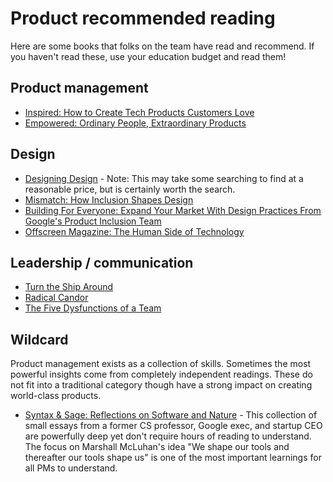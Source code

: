 # Product recommended reading

Here are some books that folks on the team have read and recommend. If you haven't read these, use your education budget and read them!

## Product management

- [Inspired: How to Create Tech Products Customers Love](https://www.amazon.com/INSPIRED-Create-Tech-Products-Customers-dp-1119387507/dp/1119387507/)
- [Empowered: Ordinary People, Extraordinary Products](https://www.amazon.com/EMPOWERED-Ordinary-Extraordinary-Products-Silicon/dp/111969129X/)

## Design

- [Designing Design](https://www.lars-mueller-publishers.com/designing-design) - Note: This may take some searching to find at a reasonable price, but is certainly worth the search. 
- [Mismatch: How Inclusion Shapes Design](https://www.amazon.com/Mismatch-Inclusion-Simplicity-Technology-Business/dp/0262038889/ref=tmm_hrd_swatch_0)
- [Building For Everyone: Expand Your Market With Design Practices From Google's Product Inclusion Team](https://www.amazon.com/Building-Everyone-Practices-Googles-Inclusion/dp/1119646227/ref=tmm_hrd_swatch_0?_encoding=UTF8&qid=1626752142&sr=1-1)
- [Offscreen Magazine: The Human Side of Technology](https://www.offscreenmag.com/)

## Leadership / communication

- [Turn the Ship Around](https://www.amazon.com/Turn-Ship-Around-Turning-Followers/dp/1591846404/)
- [Radical Candor](https://www.radicalcandor.com/the-book/)
- [The Five Dysfunctions of a Team](https://www.amazon.com/Five-Dysfunctions-Team-Leadership-Fable/dp/0787960756)

## Wildcard
Product management exists as a collection of skills. Sometimes the most powerful insights come from completely independent readings. These do not fit into a traditional category though have a strong impact on creating world-class products.

- [Syntax & Sage: Reflections on Software and Nature](https://www.amazon.com/Syntax-Sage-Reflections-Software-Nature/dp/0692563636/ref=sr_1_3?dchild=1&keywords=syntax+and+sage&qid=1626752467&sr=8-3) - This collection of small essays from a former CS professor, Google exec, and startup CEO are powerfully deep yet don't require hours of reading to understand. The focus on Marshall McLuhan's idea "We shape our tools and thereafter our tools shape us" is one of the most important learnings for all PMs to understand. 

